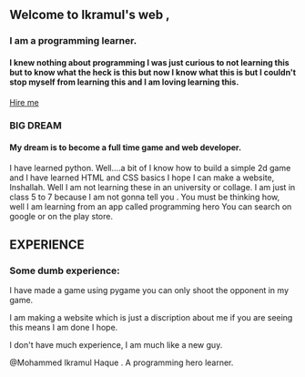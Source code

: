<!DOCTYPE html> 
<html>
    <head>
     <title>Ikramul's web </title>     
     <link rel="stylesheet" type="text/css" href="style.css">
    </head>
    <body>
    <script>  
     prompt=("how old are you?")
     </script>
    <section class="con"> 
    <div class="div">
      <h1> Welcome to <span class="my-name" onclick="this.innerHTML = "> Ikramul's web </span>,</h1>
      <h3> I am a programming learner. </h3>
      <p><h4> I knew nothing about programming I was just curious to not learning this but to know what the heck is this
but now I know what this is but I couldn't stop myself from learning this and I am loving learning this.</p></h4>
      <a class="button"<a href="https://www.linkedin.com/in/ikram/"> Hire me </a></a>
      </div>
    </select>
    <section class="con">
    <div class="div">
   <h1> BIG DREAM </h1>
   <h4> My dream is to become a full time game and web developer.</h4>
   <p> I have learned python. Well....a bit of I know how to build a simple 2d game and I have learned HTML and CSS basics I hope I can make a website, Inshallah. Well I am not learning these in an university or collage. I am just in class 5 to 7 because I am not gonna tell you . You must be thinking how, well I am learning from an app called programming hero You can search on google or on the play store.</p>
    </div>
    </section>
    <section class="exp">
    <h2> EXPERIENCE </h2>
    <div class="exp-item">  
    <h3> Some dumb experience: </h3>
    <p> I have made a game using pygame you can only shoot the opponent in my game.</p>
    <p> I am making a website which is just a discription about me if you are seeing this means I am done I hope. </p>
    <p> I don't have much experience, I am much like a new guy.</p>
    </div>
    </section>            
    </body> 
    <footer>  
    <p> @Mohammed Ikramul Haque . A programming hero learner.</p>
    </footer>
</html>

